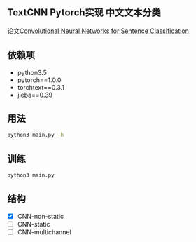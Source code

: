 ## TextCNN Pytorch实现 中文文本分类
论文[Convolutional Neural Networks for Sentence Classification](https://arxiv.org/abs/1408.5882)

## 依赖项
* python3.5
* pytorch==1.0.0
* torchtext==0.3.1
* jieba==0.39

## 用法
```bash
python3 main.py -h
```

## 训练
```bash
python3 main.py
```

## 结构
-[x] CNN-non-static
-[ ] CNN-static
-[ ] CNN-multichannel